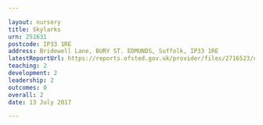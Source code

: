 ```yaml
---

layout: nursery
title: Skylarks
urn: 251631
postcode: IP33 1RE
address: Bridewell Lane, BURY ST. EDMUNDS, Suffolk, IP33 1RE
latestReportUrl: https://reports.ofsted.gov.uk/provider/files/2716523/urn/251631.pdf
teaching: 2
development: 2
leadership: 2
outcomes: 0
overall: 2
date: 13 July 2017

---
```

